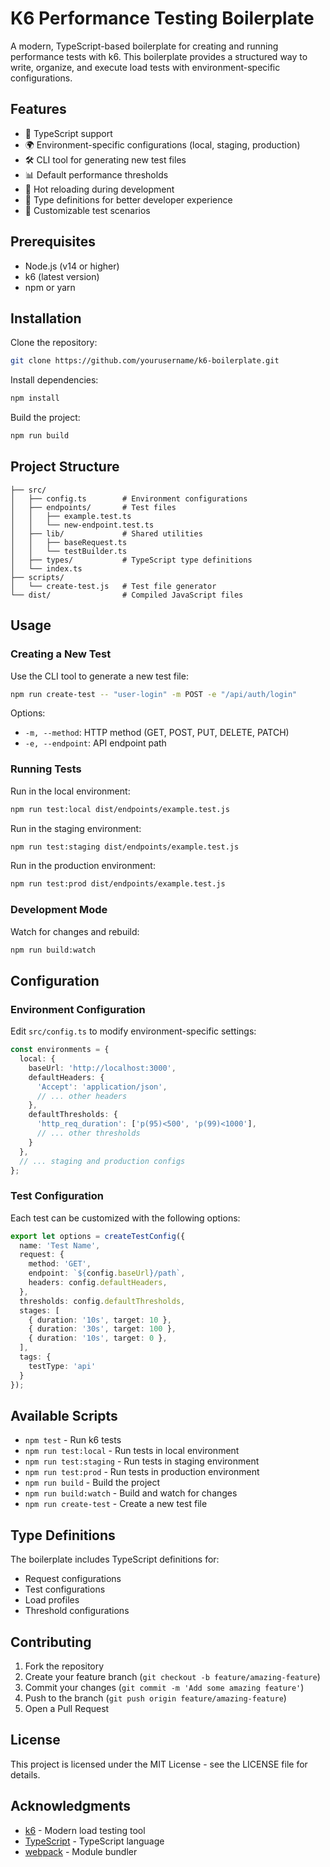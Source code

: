 # K6 Performance Testing Boilerplate

A modern, TypeScript-based boilerplate for creating and running performance tests with k6. This boilerplate provides a structured way to write, organize, and execute load tests with environment-specific configurations.

## Features

- 🎯 TypeScript support
- 🌍 Environment-specific configurations (local, staging, production)
- 🛠️ CLI tool for generating new test files
- 📊 Default performance thresholds
- 🔄 Hot reloading during development
- 📝 Type definitions for better developer experience
- 🎨 Customizable test scenarios

## Prerequisites

- Node.js (v14 or higher)
- k6 (latest version)
- npm or yarn

## Installation

Clone the repository:
```sh
git clone https://github.com/yourusername/k6-boilerplate.git
```

Install dependencies:
```sh
npm install
```

Build the project:
```sh
npm run build
```

## Project Structure

```
├── src/
│   ├── config.ts        # Environment configurations
│   ├── endpoints/       # Test files
│   │   ├── example.test.ts
│   │   └── new-endpoint.test.ts
│   ├── lib/             # Shared utilities
│   │   ├── baseRequest.ts
│   │   └── testBuilder.ts
│   ├── types/           # TypeScript type definitions
│   └── index.ts
├── scripts/
│   └── create-test.js   # Test file generator
└── dist/                # Compiled JavaScript files
```

## Usage

### Creating a New Test

Use the CLI tool to generate a new test file:
```sh
npm run create-test -- "user-login" -m POST -e "/api/auth/login"
```

Options:
- `-m, --method`: HTTP method (GET, POST, PUT, DELETE, PATCH)
- `-e, --endpoint`: API endpoint path

### Running Tests

Run in the local environment:
```sh
npm run test:local dist/endpoints/example.test.js
```

Run in the staging environment:
```sh
npm run test:staging dist/endpoints/example.test.js
```

Run in the production environment:
```sh
npm run test:prod dist/endpoints/example.test.js
```

### Development Mode

Watch for changes and rebuild:
```sh
npm run build:watch
```

## Configuration

### Environment Configuration

Edit `src/config.ts` to modify environment-specific settings:

```typescript
const environments = {
  local: {
    baseUrl: 'http://localhost:3000',
    defaultHeaders: {
      'Accept': 'application/json',
      // ... other headers
    },
    defaultThresholds: {
      'http_req_duration': ['p(95)<500', 'p(99)<1000'],
      // ... other thresholds
    }
  },
  // ... staging and production configs
};
```

### Test Configuration

Each test can be customized with the following options:

```typescript
export let options = createTestConfig({
  name: 'Test Name',
  request: {
    method: 'GET',
    endpoint: `${config.baseUrl}/path`,
    headers: config.defaultHeaders,
  },
  thresholds: config.defaultThresholds,
  stages: [
    { duration: '10s', target: 10 },
    { duration: '30s', target: 100 },
    { duration: '10s', target: 0 },
  ],
  tags: {
    testType: 'api'
  }
});
```

## Available Scripts

- `npm test` - Run k6 tests
- `npm run test:local` - Run tests in local environment
- `npm run test:staging` - Run tests in staging environment
- `npm run test:prod` - Run tests in production environment
- `npm run build` - Build the project
- `npm run build:watch` - Build and watch for changes
- `npm run create-test` - Create a new test file

## Type Definitions

The boilerplate includes TypeScript definitions for:

- Request configurations
- Test configurations
- Load profiles
- Threshold configurations

## Contributing

1. Fork the repository
2. Create your feature branch (`git checkout -b feature/amazing-feature`)
3. Commit your changes (`git commit -m 'Add some amazing feature'`)
4. Push to the branch (`git push origin feature/amazing-feature`)
5. Open a Pull Request

## License

This project is licensed under the MIT License - see the LICENSE file for details.

## Acknowledgments

- [k6](https://k6.io/) - Modern load testing tool
- [TypeScript](https://www.typescriptlang.org/) - TypeScript language
- [webpack](https://webpack.js.org/) - Module bundler

